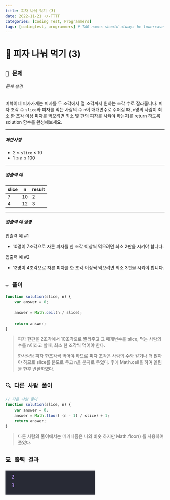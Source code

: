 ```yaml
---
title: 피자 나눠 먹기 (3)
date: 2022-11-21 +/-TTTT
categories: [Coding Test, Programmers]
tags: [codingtest, programmers] # TAG names should always be lowercase
---
```


# 🔖  피자 나눠 먹기 (3)

## `📌 문제`

###### 문제 설명

머쓱이네 피자가게는 피자를 두 조각에서 열 조각까지 원하는 조각 수로 잘라줍니다. 피자 조각 수 `slice`와 피자를 먹는 사람의 수 `n`이 매개변수로 주어질 때, `n`명의 사람이 최소 한 조각 이상 피자를 먹으려면 최소 몇 판의 피자를 시켜야 하는지를 return 하도록 solution 함수를 완성해보세요.

------

##### 제한사항

- 2 ≤ `slice` ≤ 10
- 1 ≤ `n` ≤ 100

------

##### 입출력 예

| slice | n    | result |
| ----- | ---- | ------ |
| 7     | 10   | 2      |
| 4     | 12   | 3      |

------

##### 입출력 예 설명

입출력 예 #1

- 10명이 7조각으로 자른 피자를 한 조각 이상씩 먹으려면 최소 2판을 시켜야 합니다.

입출력 예 #2

- 12명이 4조각으로 자른 피자를 한 조각 이상씩 먹으려면 최소 3판을 시켜야 합니다.



## `✏️ 풀이`

```javascript
function solution(slice, n) {
    var answer = 0;
     
    answer = Math.ceil(n / slice);

    return answer;
}
```

> 피자 한판을 2조각에서 10조각으로 짤라주고 그 매개변수를 slice, 먹는 사람의 수를 n이라고 할때, 최소 한 조각씩 먹어야 한다.
>
> 한사람당 피자 한조각씩 먹어야 하므로 피자 조각은 사람의 수와 같거나 더 많아야 하므로 slice를 분모로 두고 n을 분자로 두었다. 후에 Math.ceil을 하여 올림을 한후 반환하였다.



## `🔍 다른 사람 풀이`

```javascript
// 다른 사람 풀이
function solution(slice, n) {
    var answer = 0;
    answer = Math.floor( (n - 1) / slice) + 1;
    return answer;
}
```

> 다른 사람의 풀이에서는 메커니즘은 나와 비슷 하지만 Math.floor() 를 사용하여 풀었다.



## `💻 출력 결과`

![image-20221121222741243](../../assets/img/postingImg/image-20221121222741243.png)